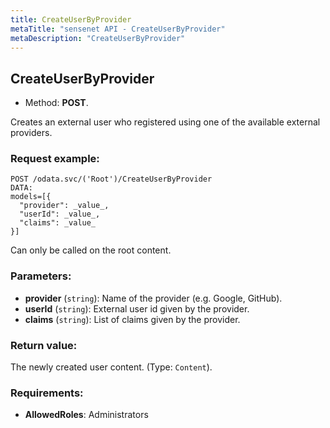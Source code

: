 ```yaml
---
title: CreateUserByProvider
metaTitle: "sensenet API - CreateUserByProvider"
metaDescription: "CreateUserByProvider"
---
```


## CreateUserByProvider
- Method: **POST**.

Creates an external user who registered using one of the available
 external providers.

### Request example:

```
POST /odata.svc/('Root')/CreateUserByProvider
DATA:
models=[{
  "provider": _value_, 
  "userId": _value_, 
  "claims": _value_
}]
```
Can only be called on the root content.
### Parameters:
- **provider** (`string`): Name of the provider (e.g. Google, GitHub).
- **userId** (`string`): External user id given by the provider.
- **claims** (`string`): List of claims given by the provider.

### Return value:
The newly created user content. (Type: `Content`).

### Requirements:
- **AllowedRoles**: Administrators

